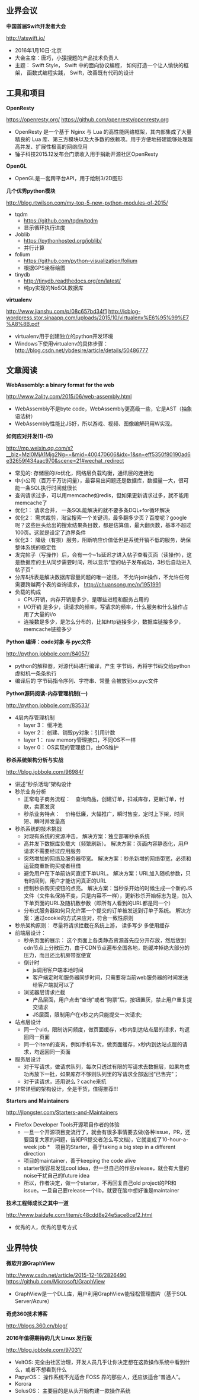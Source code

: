 ## 业界会议

**中国首届Swift开发者大会**

http://atswift.io/
* 2016年1月10日·北京
* 大会主席：唐巧，小猿搜题的产品技术负责人
* 主题： Swift Style， Swift 中的面向协议编程， 如何打造一个让人愉快的框架， 函数式编程实践， Swift，改善既有代码的设计


## 工具和项目

**OpenResty**

https://openresty.org/
https://github.com/openresty/openresty.org
* OpenResty 是一个基于 Nginx 与 Lua 的高性能网络框架，其内部集成了大量精良的 Lua 库、第三方模块以及大多数的依赖项。用于方便地搭建能够处理超高并发、扩展性极高的网络应用
* 锤子科技2015.12发布会门票收入用于捐助开源社区OpenResty


**OpenGL**
* OpenGL是一套跨平台API，用于绘制3/2D图形


**几个优秀python模块**

http://blog.rtwilson.com/my-top-5-new-python-modules-of-2015/
* tqdm
   * https://github.com/tqdm/tqdm
   * 显示循环执行进度
* Joblib
   * https://pythonhosted.org/joblib/
   * 并行计算
* folium
   * https://github.com/python-visualization/folium
   * 根据GPS坐标绘图
* tinydb
   * http://tinydb.readthedocs.org/en/latest/
   * 纯py实现的NoSQL数据库


**virtualenv**

http://www.jianshu.com/p/08c657bd34f1
http://lcblog-wordpress.stor.sinaapp.com/uploads/2015/10/virtualenv%E6%95%99%E7%A8%8B.pdf
* virtualenv用于创建独立的python开发环境
* Windows下使用virtualenv的具体步骤： http://blog.csdn.net/ybdesire/article/details/50486777


##  文章阅读


**WebAssembly: a binary format for the web**

http://www.2ality.com/2015/06/web-assembly.html
* WebAssembly不是byte code，WebAssembly更高级一些，它是AST（抽象语法树）
* WebAssembly性能比JS好，所以游戏、视频、图像编解码用W实现。


**如何应对并发(1)-(5)**

http://mp.weixin.qq.com/s?__biz=MzI0MjA1Mjg2Ng==&mid=400470606&idx=1&sn=eff5350f80190ad6e32659f434aac970&scene=21#wechat_redirect
* 常见的: 存储层的i/o优化，网络层负载均衡，通讯层的连接池
* 中小公司（百万千万访问量），最容易出问题还是数据库，数据量一大，很可能一条SQL执行时间就很长
* 查询请求过多，可以用memcache如redis，但如果更新请求过多，就不能用memcache了
* 优化1： 请求合并， 一条SQL能解决的就不要多条DQL+for循环解决
* 优化2： 需求裁剪，淘宝搜索一个关键词，最多翻多少页？百度呢？google呢？这些巨头给出的搜索结果条目数，都是估算值，最大翻页数，基本不超过100页。这就是设定了边界条件
* 优化3： 降级（有损）服务，阻断响应价值低但是系统开销不低的服务，确保整体系统的稳定性
* 发完帖子（写操作）后，会有一个~1s延迟才进入帖子查看页面（读操作），这是数据库的主从同步需要时间，所以显示“您的帖子发布成功，3秒后自动进入帖子页”
* 分库&拆表是解决数据库容量问题的唯一途径， 不允许join操作，不允许任何需要跨越两个表的查询请求， http://chuansong.me/n/1951991
* 负载的构成
   * CPU开销，内存开销是多少，是哪些进程和服务占用的
   * I/O开销 是多少，读请求的频率，写请求的频率，什么服务和什么操作占用了大量的i/o
   * 连接数是多少，是怎么分布的，比如http链接多少，数据库链接多少，memcache链接多少

   
**Python 编译：code对象 与 pyc文件**

http://python.jobbole.com/84057/
* python的解释器，对源代码进行编译，产生 字节码，再将字节码交给python虚拟机一条条执行
* 编译后的 字节码指令序列、字符串、常量 会被放到xx.pyc文件

   
**Python源码阅读-内存管理机制(一)**

http://python.jobbole.com/83533/
* 4层内存管理机制
   * layer 3： 缓冲池
   * layer 2： 创建、销毁py对象：引用计数
   * layer 1： raw memory管理接口，不同OS不一样
   * layer 0： OS实现的管理接口，由OS维护

   
**秒杀系统架构分析与实战**

http://blog.jobbole.com/96984/
* 讲述“秒杀活动”架构设计
* 秒杀业务分析
   * 正常电子商务流程：　查询商品，创建订单，扣减库存，更新订单，付款，卖家发货
   * 秒杀业务特点：　价格低廉，大幅推广，瞬时售空，定时上下架，时间短、瞬时并发量高
* 秒杀系统的技术挑战
   * 对现有系统的资源冲击。			解决方案：独立部署秒杀系统
   * 高并发下数据库负载大（频繁刷新）。	解决方案：页面内容静态化，用户请求不需要经过应用服务
   * 突然增加的网络及服务器带宽。		解决方案：秒杀新增的网络带宽，必须和运营商重新购买或者租借
   * 避免用户在下单前访问直接下单URL。	解决方案：URL加入随机参数，只有时间到，用户才能访问真正的URL
   * 控制秒杀购买按钮的点亮。			解决方案：当秒杀开始的时候生成一个新的JS文件（文件名保持不变，只是内容不一样），更新秒杀开始标志为是，加入下单页面的URL及随机数参数（即所有人看到的URL都是同一个）
   * 分布式服务器如何只允许第一个提交的订单被发送到订单子系统。	解决方案：通过cookie的方式来应对，符合一致性原则
* 秒杀架构原则： 尽量将请求拦截在系统上游， 读多写少 多使用缓存
* 前端层设计：
   * 秒杀页面的展示： 这个页面上各类静态资源首先应分开存放，然后放到cdn节点上分散压力，由于CDN节点遍布全国各地，能缓冲掉绝大部分的压力，而且还比机房带宽便宜
   * 倒计时
      * js调用客户端本地时间
      * 客户端定时和服务器同步时间，只需要将当前web服务器的时间发送给客户端就可以了
   * 浏览器层请求拦截
      * 产品层面，用户点击“查询”或者“购票”后，按钮置灰，禁止用户重复提交请求
	  * JS层面，限制用户在x秒之内只能提交一次请求;
*  站点层设计
   * 同一个uid，限制访问频度，做页面缓存，x秒内到达站点层的请求，均返回同一页面
   * 同一个item的查询，例如手机车次，做页面缓存，x秒内到达站点层的请求，均返回同一页面
* 服务层设计
   * 对于写请求，做请求队列，每次只透过有限的写请求去数据层，如果均成功再放下一批，如果库存不够则队列里的写请求全部返回“已售完”；
   * 对于读请求，还用说么？cache来抗
* 非常详细的架构设计，全是干货，值得推荐!!!


**Starters and Maintainers**   

http://jlongster.com/Starters-and-Maintainers
* Firefox Developer Tools开源项目作者的体验
   * 一旦一个开源项目变流行了，就会有很多事情要去做(各种issue，PR，还要回复大家的问题，告知PR提交者怎么写文档)，它就变成了10-hour-a-week job
   *　项目的Starter，善于taking a big step in a different direction
   * 项目的maintainer，善于keeping the code alive
   * starter很容易发现cool idea，但一旦自己的作品release，就会有大量的noise干扰自己的future idea
   * 所以，作者决定，做一个starter，不再回复自己old project的PR和issue。一旦自己要release一个lib，就要在脑中想好谁是maintainer


**技术工程师成长之其中一道**

http://www.baidufe.com/item/c48cdd8e24e5ace8cef2.html
* 优秀的人，优秀的思考方式


## 业界特快


**微软开源GraphView**

http://www.csdn.net/article/2015-12-16/2826490
https://github.com/Microsoft/GraphView
* GraphView是一个DLL库，用户利用GraphView能轻松管理图片（基于SQL Server/Azure）


**奇虎360技术博客**

http://blogs.360.cn/blog/


**2016年值得期待的几大 Linux 发行版**

http://blog.jobbole.com/97031/
* VeltOS: 完全由社区治理，开发人员几乎让你决定想在这款操作系统中看到什么，或者不想看到什么
* PapyrOS： 操作系统不光适合 FOSS 界的那些人，还应该适合“普通人”。
* Korora
* SolusOS： 主要目的是从头开始构建一款操作系统